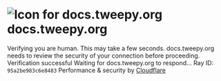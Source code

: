 # ![Icon for docs.tweepy.org](https://docs.tweepy.org/favicon.ico)docs.tweepy.org
Verifying you are human. This may take a few seconds.
docs.tweepy.org needs to review the security of your connection before proceeding.
Verification successful
Waiting for docs.tweepy.org to respond...
Ray ID: `95a2be983c6e8483`
Performance & security by [Cloudflare](https://www.cloudflare.com?utm_source=challenge&utm_campaign=m)
